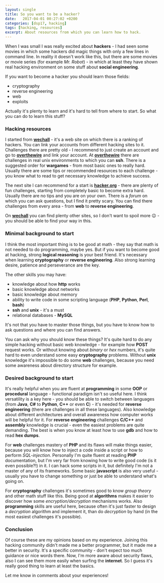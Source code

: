 ```yaml
---
layout: single
title: So you want to be a hacker?
date:   2017-04-01 00:27:02 +0200
categories: [dsp17, hacking]
tags: [hacking, resources]
excerpt: About resources from which you can learn how to hack.
---
```



When I was small I was really excited about **hackers** - I had seen some movies in which
some hackers did magic things with only a few lines in command line.
In reality it doesn't work like this, but there are some movies or movie series (for example *Mr. Robot*) - in which
at least they have shown real hacking environment on some stuff about **social engineering**.

If you want to become a hacker you should learn those fields:
* cryptography
* reverse engineering
* web
* exploits

Actually it's plenty to learn and it's hard to tell from where to start. So what you can do to learn this stuff?

### Hacking resources

I started from [**wechall**](https://wechall.com) - it's a web site on which there is a ranking of hackers. You can link
your accounts from different hacking sites to it. Challenges there are pretty old - I recommend to just create
an account and go to [**overthewire**](http://overthewire.org/wargames/) and link your account.
At [**overthewire**](http://overthewire.org/wargames/) there are challenges in real unix environments to which
you can **ssh**. There is a suggested order for **wargames** - from most basic ones to really hard. Usually there
are some tips or recommended resources to each challenge - you know what to read to get necessary knowledge to achieve
success.

The next site I can recommend for a start is [**hacker.org**](http://www.hacker.org/challenge) - there are plenty of
fun challenges, starting from completely basic to become extra hard. Usually there are no tips and you are on your
own. There is a *forum* on which you can ask questions, but I find it pretty scary. You can find there challenges
from every area - from **web** to **reverse engineering**.

On [**wechall**](https://wechall.com) you can find plenty other sites, so I don't want to spoil more :wink: - you should
be able to find your way in this.


### Minimal background to start

I think the most important thing is to be good at math - they say that math is not needed to do programming, maybe yes.
But if you want to become good at hacking, strong **logical reasoning** is your best friend. It's necessary when
learning **cryptography** or **reverse engineering**. Also strong learning desire, patience and perseverance are the key.

The other skills you may have:
* knowledge about how **http** works
* basic knowledge about networks
* basic knowledge about memory
* ability to write code in some scripting language (**PHP**, **Python**, **Perl**, **bash**)
* **ssh** and **unix** - it's a must
* relational databases - **MySQL**

It's not that you have to master those things, but you have to know how to ask questions and where you can find answers.

You can ask why you should know these things?
It's quite hard to do any simple hacking without basic web knowledge - for example how **POST** request works. Or
without knowing about *binary* or *hex* numbers, it's quite hard to even understand some easy **cryptography** problems.
Without **unix** knowledge it's impossible to do some **web** challenges, because you need some awareness about
directory structure for example.

### Desired background to start

It's really helpful when you are fluent at **programming** in some **OOP** or **procedural** language - functional
paradigm isn't so useful here. I think versatility is a key here - you should be able to switch between languages
(from **Java**, **C#** to **Python**, **C++** or even **C**) - it's needed for **reverse engineering**
(there are challenges in all these languages).
Also knowledge about different architectures and overall awareness how computer works will be helpful
for it. For **reverse engineering** challenges **C/C++** and **assembly** knowledge is crucial - even the easiest
problems are quite demanding. The best is when you know at least how to use **gdb** and how to read **hex dumps**.

For **web** challenges mastery of **PHP** and its flaws will make things easier, because you will know how to inject
a code inside a script or how to perform *SQL-injection*. Personally I'm quite fluent at reading **PHP** documentation,
but I'm very far from knowing how to write good code (is it even possible?!) in it. I can hack some scripts in it,
but definitely I'm not a master of any of its frameworks. Some basic **javascript** is also very useful - usually
you have to change something or just be able to understand what's going on.


For **cryptography** challenges it's sometimes good to know *group theory* and other math stuff like this. Being good
at **algorithms** makes it easier to discover how some *encryption/decryption* mechanisms works. Also **programming**
skills are useful here, because often it's just faster to design a *decryption* algorithm and implement it, than
do *decryption* by hand (in the most easiest challenges it's possible).


### Conclusion

Of course these are my opinions based on my experience. Joining this hacking community didn't made me a better
programmer, but it made me a better in security. It's a specific community - don't expect too much guidance or nice
words there.
Now, I'm more aware about security flaws, also I can see them more easily when surfing the **internet**. So I guess
it's really good thing to learn at least the basics.

Let me know in comments about your experiences!
